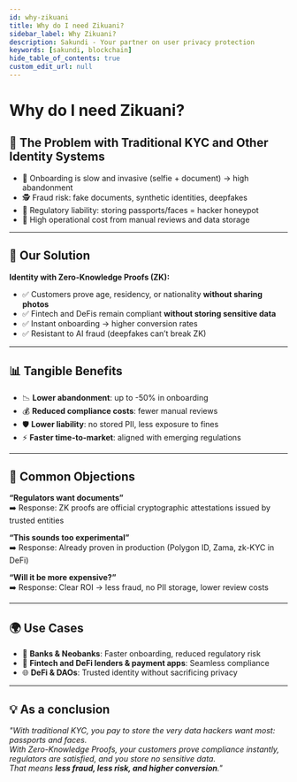 ```yaml
---
id: why-zikuani
title: Why do I need Zikuani?
sidebar_label: Why Zikuani?
description: Sakundi - Your partner on user privacy protection
keywords: [sakundi, blockchain]
hide_table_of_contents: true
custom_edit_url: null
---
```


# Why do I need Zikuani?

## 🛑 The Problem with Traditional KYC and Other Identity Systems

- 📸 Onboarding is slow and invasive (selfie + document) → high abandonment  
- 🕵️ Fraud risk: fake documents, synthetic identities, deepfakes  
- 🔐 Regulatory liability: storing passports/faces = hacker honeypot  
- 💸 High operational cost from manual reviews and data storage

---

## 🔑 Our Solution

**Identity with Zero-Knowledge Proofs (ZK):**

- ✅ Customers prove age, residency, or nationality **without sharing photos**  
- ✅ Fintech and DeFis remain compliant **without storing sensitive data**
- ✅ Instant onboarding → higher conversion rates
- ✅ Resistant to AI fraud (deepfakes can’t break ZK)

---

## 📊 Tangible Benefits

- 📉 **Lower abandonment**: up to -50% in onboarding  
- 💰 **Reduced compliance costs**: fewer manual reviews  
- 🛡 **Lower liability**: no stored PII, less exposure to fines  
- ⚡ **Faster time-to-market**: aligned with emerging regulations  

---

## 🤔 Common Objections

**“Regulators want documents”**  
➡️ Response: ZK proofs are official cryptographic attestations issued by trusted entities  

**“This sounds too experimental”**  
➡️ Response: Already proven in production (Polygon ID, Zama, zk-KYC in DeFi)  

**“Will it be more expensive?”**  
➡️ Response: Clear ROI → less fraud, no PII storage, lower review costs  

---

## 🌍 Use Cases

- 🏦 **Banks & Neobanks**: Faster onboarding, reduced regulatory risk  
- 📱 **Fintech and DeFi lenders & payment apps**: Seamless compliance  
- 🌐 **DeFi & DAOs**: Trusted identity without sacrificing privacy  

---

## 💡 As a conclusion

*"With traditional KYC, you pay to store the very data hackers want most: passports and faces.  
With Zero-Knowledge Proofs, your customers prove compliance instantly, regulators are satisfied, and you store no sensitive data.  
That means **less fraud, less risk, and higher conversion**."*  